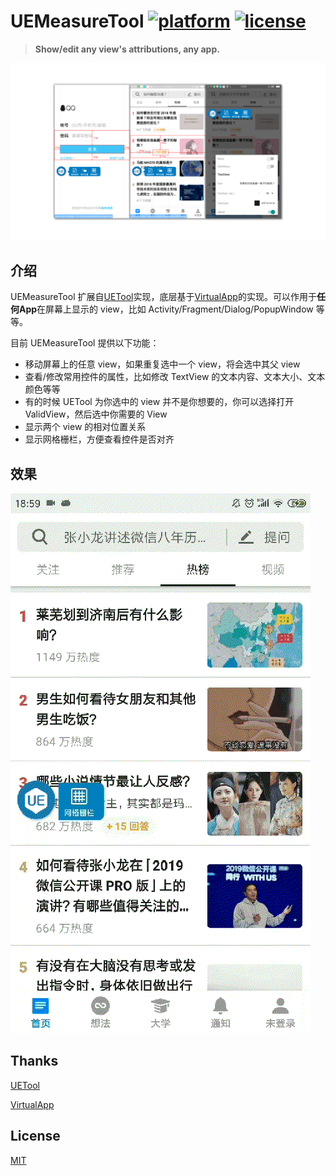 UEMeasureTool [![platform](https://img.shields.io/badge/platform-android-brightgreen.svg)](https://developer.android.com/index.html) [![license](https://img.shields.io/badge/license-MIT-green.svg)](https://github.com/eleme/UETool/blob/master/LICENSE)
======

>**Show/edit any view's attributions, any app.**

![UEMeasureTool](pic/1.png)

## 介绍

UEMeasureTool 扩展自[UETool](https://github.com/eleme/UETool)实现，底层基于[VirtualApp](https://github.com/asLody/VirtualApp)的实现。可以作用于**任何App**在屏幕上显示的 view，比如 Activity/Fragment/Dialog/PopupWindow 等等。

目前 UEMeasureTool 提供以下功能：

- 移动屏幕上的任意 view，如果重复选中一个 view，将会选中其父 view
- 查看/修改常用控件的属性，比如修改 TextView 的文本内容、文本大小、文本颜色等等
- 有的时候 UETool 为你选中的 view 并不是你想要的，你可以选择打开 ValidView，然后选中你需要的 View
- 显示两个 view 的相对位置关系
- 显示网格栅栏，方便查看控件是否对齐

## 效果
![UEMeasureTool](pic/2.gif)


## Thanks
[UETool](https://github.com/eleme/UETool)

[VirtualApp](https://github.com/asLody/VirtualApp)

## License

[MIT](http://opensource.org/licenses/MIT)